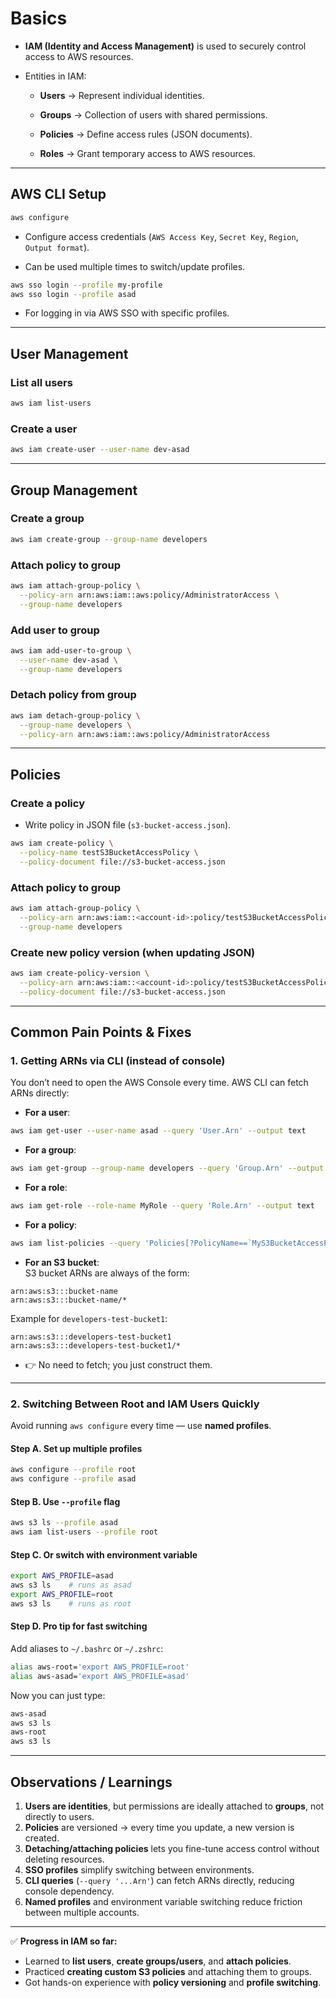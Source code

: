 # Basics

- **IAM (Identity and Access Management)** is used to securely control access to AWS resources.
    
- Entities in IAM:
    
    - **Users** → Represent individual identities.
        
    - **Groups** → Collection of users with shared permissions.
        
    - **Policies** → Define access rules (JSON documents).
        
    - **Roles** → Grant temporary access to AWS resources.
        

---

## AWS CLI Setup

```bash
aws configure
```

- Configure access credentials (`AWS Access Key`, `Secret Key`, `Region`, `Output format`).
    
- Can be used multiple times to switch/update profiles.
    

```bash
aws sso login --profile my-profile
aws sso login --profile asad
```

- For logging in via AWS SSO with specific profiles.
    

---

## User Management

### List all users

```bash
aws iam list-users
```

### Create a user

```bash
aws iam create-user --user-name dev-asad
```

---

## Group Management

### Create a group

```bash
aws iam create-group --group-name developers
```

### Attach policy to group

```bash
aws iam attach-group-policy \
  --policy-arn arn:aws:iam::aws:policy/AdministratorAccess \
  --group-name developers
```

### Add user to group

```bash
aws iam add-user-to-group \
  --user-name dev-asad \
  --group-name developers
```

### Detach policy from group

```bash
aws iam detach-group-policy \
  --group-name developers \
  --policy-arn arn:aws:iam::aws:policy/AdministratorAccess
```

---

## Policies

### Create a policy

- Write policy in JSON file (`s3-bucket-access.json`).
    

```bash
aws iam create-policy \
  --policy-name testS3BucketAccessPolicy \
  --policy-document file://s3-bucket-access.json
```

### Attach policy to group

```bash
aws iam attach-group-policy \
  --policy-arn arn:aws:iam::<account-id>:policy/testS3BucketAccessPolicy \
  --group-name developers
```

### Create new policy version (when updating JSON)

```bash
aws iam create-policy-version \
  --policy-arn arn:aws:iam::<account-id>:policy/testS3BucketAccessPolicy \
  --policy-document file://s3-bucket-access.json
```

---

## Common Pain Points & Fixes

### 1. Getting ARNs via CLI (instead of console)

You don’t need to open the AWS Console every time. AWS CLI can fetch ARNs directly:

- **For a user**:
    

```bash
aws iam get-user --user-name asad --query 'User.Arn' --output text
```

- **For a group**:
    

```bash
aws iam get-group --group-name developers --query 'Group.Arn' --output text
```

- **For a role**:
    

```bash
aws iam get-role --role-name MyRole --query 'Role.Arn' --output text
```

- **For a policy**:
    

```bash
aws iam list-policies --query 'Policies[?PolicyName==`MyS3BucketAccessPolicy`].Arn' --output text
```

- **For an S3 bucket**:  
    S3 bucket ARNs are always of the form:
    

```
arn:aws:s3:::bucket-name
arn:aws:s3:::bucket-name/*
```

Example for `developers-test-bucket1`:

```
arn:aws:s3:::developers-test-bucket1
arn:aws:s3:::developers-test-bucket1/*
```

- 👉 No need to fetch; you just construct them.
    

---

### 2. Switching Between Root and IAM Users Quickly

Avoid running `aws configure` every time — use **named profiles**.

#### Step A. Set up multiple profiles

```bash
aws configure --profile root
aws configure --profile asad
```

#### Step B. Use `--profile` flag

```bash
aws s3 ls --profile asad
aws iam list-users --profile root
```

#### Step C. Or switch with environment variable

```bash
export AWS_PROFILE=asad
aws s3 ls    # runs as asad
export AWS_PROFILE=root
aws s3 ls    # runs as root
```

#### Step D. Pro tip for fast switching

Add aliases to `~/.bashrc` or `~/.zshrc`:

```bash
alias aws-root='export AWS_PROFILE=root'
alias aws-asad='export AWS_PROFILE=asad'
```

Now you can just type:

```bash
aws-asad
aws s3 ls
aws-root
aws s3 ls
```

---

## Observations / Learnings

1. **Users are identities**, but permissions are ideally attached to **groups**, not directly to users.
2. **Policies** are versioned → every time you update, a new version is created.
3. **Detaching/attaching policies** lets you fine-tune access control without deleting resources.
4. **SSO profiles** simplify switching between environments.
5. **CLI queries** (`--query '...Arn'`) can fetch ARNs directly, reducing console dependency.
6. **Named profiles** and environment variable switching reduce friction between multiple accounts.
    

---

✅ **Progress in IAM so far:**

- Learned to **list users**, **create groups/users**, and **attach policies**.
- Practiced **creating custom S3 policies** and attaching them to groups.
- Got hands-on experience with **policy versioning** and **profile switching**.
